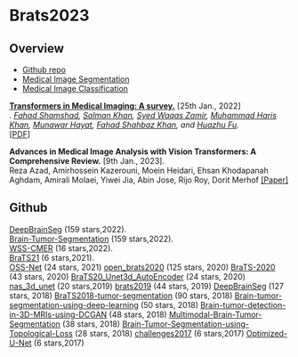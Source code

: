 # Brats2023

## Overview
- [Github repo](#Github)
- [Medical Image Segmentation](#segmentation)
- [Medical Image Classification](#classification)

[**Transformers in Medical Imaging: A survey.**](https://arxiv.org/abs/2201.09873) [25th Jan., 2022] <br>.
*[Fahad Shamshad](https://scholar.google.com.pk/citations?user=d7QL4wkAAAAJ&hl=en), [Salman Khan](https://salman-h-khan.github.io/), [Syed Waqas Zamir](https://scholar.google.es/citations?user=WNGPkVQAAAAJ&hl=en), [Muhammad Haris Khan](https://scholar.google.com/citations?user=ZgERfFwAAAAJ&hl=en), [Munawar Hayat](https://scholar.google.com/citations?user=Mx8MbWYAAAAJ&hl=en), [Fahad Shahbaz Khan](https://scholar.google.es/citations?user=zvaeYnUAAAAJ&hl=en), and [Huazhu Fu](https://hzfu.github.io/).*<br>
[[PDF](https://arxiv.org/abs/2201.09873)] 

**Advances in Medical Image Analysis with Vision Transformers: A Comprehensive Review.** [9th Jan., 2023].<br>
Reza Azad, Amirhossein Kazerouni, Moein Heidari, Ehsan Khodapanah Aghdam, Amirali Molaei, Yiwei Jia, Abin Jose, Rijo Roy, Dorit Merhof
[[Paper]](https://arxiv.org/pdf/2301.03505.pdf)

## Github
[DeepBrainSeg](https://github.com/koriavinash1/DeepBrainSeg) (159 stars,2022).<br>
[Brain-Tumor-Segmentation](https://github.com/Mehrdad-Noori/Brain-Tumor-Segmentation) (159 stars,2022).<br>
[WSS-CMER](https://github.com/gaurav104/WSS-CMER) (16 stars,2022).<br>
[BraTS21](https://github.com/Alxaline/BraTS21) (6 stars,2021).<br>
[OSS-Net](https://github.com/ChristophReich1996/OSS-Net) (24 stars, 2021)
[open_brats2020](https://github.com/lescientifik/open_brats2020) (125 stars, 2020)
[BraTS-2020](https://github.com/akhanss/BraTS-2020) (43 stars, 2020)
[BraTS20_Unet3d_AutoEncoder](https://github.com/mandrakedrink/BraTS20_Unet3d_AutoEncoder) (24 stars, 2020)
[nas_3d_unet](https://github.com/woodywff/nas_3d_unet) (20 stars,2019)
[brats2019](https://github.com/lachinov/brats2019) (44 stars, 2019)
[DeepBrainSeg](https://github.com/athon2/BraTS2018_NvNet) (127 stars, 2018)
[BraTS2018-tumor-segmentation](https://github.com/pykao/BraTS2018-tumor-segmentation) (90 stars, 2018)
[Brain-tumor-segmentation-using-deep-learning](https://github.com/polo8214/Brain-tumor-segmentation-using-deep-learning) (50 stars, 2018)
[Brain-tumor-detection-in-3D-MRIs-using-DCGAN](https://github.com/SabareeshIyer/Brain-tumor-detection-in-3D-MRIs-using-DCGAN) (48 stars, 2018)
[Multimodal-Brain-Tumor-Segmentation](https://github.com/as791/Multimodal-Brain-Tumor-Segmentation) (38 stars, 2018)
[Brain-Tumor-Segmentation-using-Topological-Loss](https://github.com/charan223/Brain-Tumor-Segmentation-using-Topological-Loss) (28 stars, 2018)
[challenges2017](https://github.com/marianocabezas/challenges2017) (6 stars,2017)
[Optimized-U-Net](https://github.com/EverLookNeverSee/Optimized-U-Net) (6 stars,2017)





